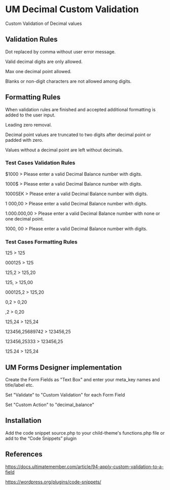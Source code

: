 # UM Decimal Custom Validation
Custom Validation of Decimal values

## Validation Rules
Dot replaced by comma without user error message.

Valid decimal digits are only allowed.

Max one decimal point allowed.

Blanks or non-digit characters are not allowed among digits.
## Formatting Rules
When validation rules are finished and accepted additional formatting is added to the user input.

Leading zero removal.

Decimal point values are truncated to two digits after decimal point or padded with zero.

Values without a decimal point are left without decimals.
### Test Cases Validation Rules
$1000 > Please enter a valid Decimal Balance number with digits.

1000$ > Please enter a valid Decimal Balance number with digits.

1000SEK > Please enter a valid Decimal Balance number with digits.

1 000,00 > Please enter a valid Decimal Balance number with digits.

1.000.000,00 > Please enter a valid Decimal Balance number with none or one decimal point.

1000, 00 > Please enter a valid Decimal Balance number with digits.


### Test Cases Formatting Rules
125 > 125

000125 > 125

125,2 > 125,20

125, > 125,00

000125,2 > 125,20

0,2 > 0,20

,2 > 0,20

125,24 > 125,24

123456,25689742 > 123456,25

123456,25333 > 123456,25

125.24 > 125,24

## UM Forms Designer implementation

Create the Form Fields as "Text Box" and enter your meta_key names and title/label etc.

Set "Validate" to "Custom Validation" for each Form Field

Set "Custom Action" to "decimal_balance"

## Installation
Add the code snippet source.php to your child-theme's functions.php file or add to the “Code Snippets” plugin

## References
https://docs.ultimatemember.com/article/94-apply-custom-validation-to-a-field

https://wordpress.org/plugins/code-snippets/

